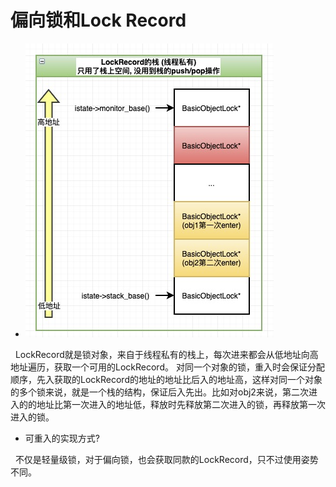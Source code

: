 # 偏向锁和Lock Record
- <img src="./pics/bais_lockRecord_000.png"/>
  
&nbsp;&nbsp;LockRecord就是锁对象，来自于线程私有的栈上，每次进来都会从低地址向高地址遍历，获取一个可用的LockRecord。
对同一个对象的锁，重入时会保证分配顺序，先入获取的LockRecord的地址的地址比后入的地址高，这样对同一个对象的多个锁来说，就是一个栈的结构，保证后入先出。比如对obj2来说，第二次进入的的地址比第一次进入的地址低，释放时先释放第二次进入的锁，再释放第一次进入的锁。
   + 可重入的实现方式?

&nbsp;&nbsp;不仅是轻量级锁，对于偏向锁，也会获取同款的LockRecord，只不过使用姿势不同。